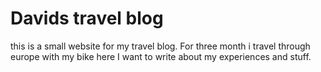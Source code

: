 # Davids travel blog

this is a small website for my travel blog. For three month i travel through europe with my bike
here I want to write about my experiences and stuff. 